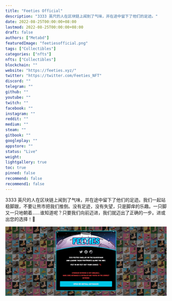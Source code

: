 ```yaml
---
title: "Feeties Official"
description: "3333 英尺的人在区块链上闻到了气味，并在途中留下了他们的足迹。"
date: 2022-08-25T00:00:00+08:00
lastmod: 2022-08-25T00:00:00+08:00
draft: false
authors: ["Metabd"]
featuredImage: "feetiesofficial.png"
tags: ["Collectibles"]
categories: ["nfts"]
nfts: ["Collectibles"]
blockchain: ""
website: "https://feeties.xyz/"
twitter: "https://twitter.com/Feeties_NFT"
discord: ""
telegram: ""
github: ""
youtube: ""
twitch: ""
facebook: ""
instagram: ""
reddit: ""
medium: ""
steam: ""
gitbook: ""
googleplay: ""
appstore: ""
status: "Live"
weight: 
lightgallery: true
toc: true
pinned: false
recommend: false
recommend1: false
---
```

3333 英尺的人在区块链上闻到了气味，并在途中留下了他们的足迹。我们一起站稳脚跟，不要让熊市把我们推倒。没有足迹，没有失望，只是脚痒的乐趣。一只脚又一只地朝着……谁知道呢？只要我们向前迈进，我们就迈出了正确的一步。进或出您的选择！👣

![nft](213232134213_new.png)